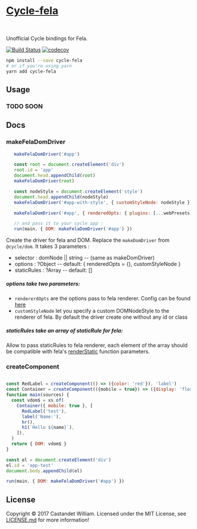 <h1><a href="https://github.com/wcastand/cycle-fela">Cycle-fela</a></h1>
<br />

Unofficial Cycle bindings for Fela.

[![Build Status](https://travis-ci.org/wcastand/cycle-fela.svg?branch=master)](https://travis-ci.org/wcastand/cycle-fela) [![codecov](https://codecov.io/gh/wcastand/cycle-fela/branch/master/graph/badge.svg)](https://codecov.io/gh/wcastand/cycle-fela)

```sh
npm install --save cycle-fela
# or if you're using yarn
yarn add cycle-fela
```

## Usage

### TODO SOON

## Docs

### makeFelaDomDriver

```javascript
   makeFelaDomDriver('#app')

   const root = document.createElement('div')
   root.id = 'app'
   document.head.appendChild(root)
   makeFelaDomDriver(root)

   const nodeStyle = document.createElement('style')
   document.head.appendChild(nodeStyle)
   makeFelaDomDriver('#app-with-style', { customStyleNode: nodeStyle })

   makeFelaDomDriver('#app', { renderedOpts: { plugins: [...webPresets] } })

   // and pass it to your cycle app :
   run(main, { DOM: makeFelaDomDriver('#app') })
```

Create the driver for fela and DOM. Replace the `makeDomDriver` from `@cycle/dom`.
It takes 3 parameters :
- selector : domNode || string -- (same as makeDomDriver)
- options : ?Object -- default: { renderedOpts = {}, customStyleNode }
- staticRules : ?Array -- default: []

##### options take two parameters: 
- `rendererdOpts` are the options pass to fela renderer. Config can be found [here](http://fela.js.org/docs/api/fela/createRenderer.html)
- `customStyleNode` let you specify a custom DOMNodeStyle to the renderer of fela. By default the driver create one without any id or class

##### staticRules take an array of staticRule for fela:

Allow to pass staticRules to fela renderer, each element of the array should be compatible with fela's [renderStatic](http://fela.js.org/docs/api/fela/Renderer.html#renderstaticstyle-reference) function parameters.

### createComponent

```javascript

const RedLabel = createComponent(() => ({color: 'red'}), 'label')
const Container = createComponent(({mobile = true}) => ({display: 'flex', flex: mobile ? '1' : '2'}))
function main(sources) {
  const vdom$ = xs.of(
    Container({ mobile: true }, [
      RedLabel('test'),
      label('Name:'),
      hr(),
      h1(`Hello ${name}`),
    ]),
  )
  return { DOM: vdom$ }
}

const el = document.createElement('div')
el.id = 'app-test'
document.body.appendChild(el)

run(main, { DOM: makeFelaDomDriver('#app') })
```


## License

Copyright © 2017 Castandet William. Licensed under the MIT License, see [LICENSE.md](LICENSE.md) for more information!